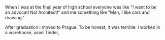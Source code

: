 When I was at the final year of high school everyone was like "I want to be an advocat! No! Architect!" and me something like "Man, I like cars and drawing."

After graduation I moved to Prague. To be honest, it was terrible. I worked in a warehouse, used Tinder, 
